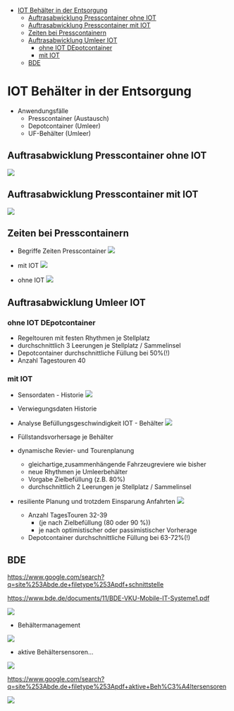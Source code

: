 
- [IOT Behälter in der Entsorgung](#iot-behälter-in-der-entsorgung)
  - [Auftrasabwicklung Presscontainer ohne IOT](#auftrasabwicklung-presscontainer-ohne-iot)
  - [Auftrasabwicklung Presscontainer mit IOT](#auftrasabwicklung-presscontainer-mit-iot)
  - [Zeiten bei Presscontainern](#zeiten-bei-presscontainern)
  - [Auftrasabwicklung Umleer IOT](#auftrasabwicklung-umleer-iot)
    - [ohne IOT DEpotcontainer](#ohne-iot-depotcontainer)
    - [mit IOT](#mit-iot)
  - [BDE](#bde)

# IOT Behälter in der Entsorgung
- Anwendungsfälle 
  - Presscontainer (Austausch)
  - Depotcontainer (Umleer)
  - UF-Behälter (Umleer)


## Auftrasabwicklung Presscontainer ohne IOT
![](../pics/20231116144821.png)

## Auftrasabwicklung Presscontainer mit IOT
![](../mit/20231116145012.png)

## Zeiten bei Presscontainern 

- Begriffe Zeiten Presscontainer
![](../pics/20231116145113.png)

- mit IOT
![](../pics/20231116145309.png)

- ohne IOT
![](../pics/20231116145342.png)

## Auftrasabwicklung Umleer IOT

### ohne IOT DEpotcontainer 
- Regeltouren mit festen Rhythmen je Stellplatz 
- durchschnittlich 3 Leerungen je Stellplatz / Sammelinsel
- Depotcontainer durchschnittliche Füllung bei 50%(!) 
- Anzahl Tagestouren 40

### mit IOT 
- Sensordaten - Historie 
  ![](../pics/20231116150932_dc_hisorie.png)
- Verwiegungsdaten Historie 
- Analyse Befüllungsgeschwindigkeit IOT - Behälter
![](../pics/20231116150747_dc_analyse.png)
- Füllstandsvorhersage je Behälter 
- dynamische Revier- und Tourenplanung
  - gleichartige,zusammenhängende Fahrzeugreviere wie bisher 
  - neue Rhythmen je Umleerbehälter 
  - Vorgabe Zielbefüllung (z.B. 80%)
  - durchschnittlich 2 Leerungen je Stellplatz / Sammelinsel

- resiliente Planung und trotzdem Einsparung Anfahrten 
![](../pics/20231116151825_dc_rechnerischeErgebnisse.png)
  - Anzahl TagesTouren 32-39 
    - (je nach Zielbefüllung (80 oder 90 %))
    - je nach optimistischer oder passimistischer Vorherage 
  - Depotcontainer durchschnittliche Füllung bei 63-72%(!)  

## BDE 
<https://www.google.com/search?q=site%253Abde.de+filetype%253Apdf+schnittstelle>

<https://www.bde.de/documents/11/BDE-VKU-Mobile-IT-Systeme1.pdf>

![](../pics/20231116152944_bde.png)

- Behältermanagement

![](../pics/20231116153259.png)

- aktive Behältersensoren...


![](../pics/20231116153327_bde_aktivesensoren.png)

<https://www.google.com/search?q=site%253Abde.de+filetype%253Apdf+aktive+Beh%C3%A4ltersensoren>

![](../pics/20231116153659_bde_aktiveSensoren.png)
